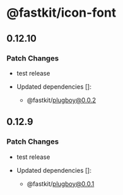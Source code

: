 # @fastkit/icon-font

## 0.12.10

### Patch Changes

- test release

- Updated dependencies []:
  - @fastkit/plugboy@0.0.2

## 0.12.9

### Patch Changes

- test release

- Updated dependencies []:
  - @fastkit/plugboy@0.0.1
